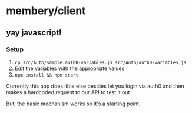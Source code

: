 membery/client
===

yay javascript!
---

### Setup

1. `cp src/Auth/sample.auth0-variables.js src/Auth/auth0-variables.js`
2. Edit the variables with the appropriate values
3. `npm install && npm start`

Currently this app does little else besides let you login via auth0 and then
makes a hardcoded request to our API to test it out.

But, the basic mechanism works so it's a starting point.
